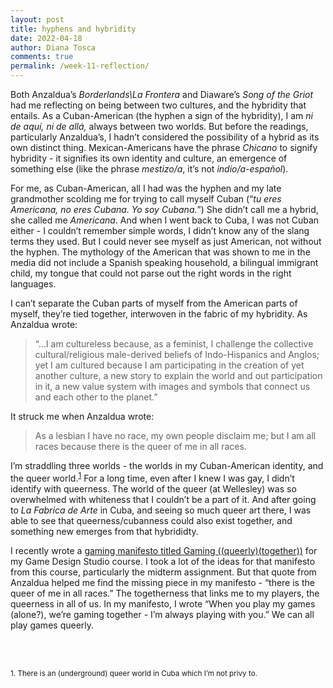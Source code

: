```yaml
---
layout: post
title: hyphens and hybridity 
date: 2022-04-18
author: Diana Tosca
comments: true
permalink: /week-11-reflection/
---
```

Both Anzaldua’s *Borderlands\La Frontera* and Diaware’s *Song of the Griot* had me reflecting on being between two cultures, and the hybridity that entails. As a Cuban-American (the hyphen a sign of the hybridity), I am *ni de aquí, ni de allá,* always between two worlds. But before the readings, particularly Anzaldua’s, I hadn’t considered the possibility of a hybrid as its own distinct thing. Mexican-Americans have the phrase *Chicano* to signify hybridity - it signifies its own identity and culture, an emergence of something else (like the phrase *mestizo/a*, it’s not *indio/a-español*).

For me, as Cuban-American, all I had was the hyphen and my late grandmother scolding me for trying to call myself Cuban (“*tu eres Americana, no eres Cubana. Yo soy Cubana.*”) She didn’t call me a hybrid, she called me *Americana*. And when I went back to Cuba, I was not Cuban either - I couldn’t remember simple words, I didn’t know any of the slang terms they used. But I could never see myself as just American, not without the hyphen. The mythology of the American that was shown to me in the media did not include a Spanish speaking household, a bilingual immigrant child, my tongue that could not parse out the right words in the right languages.

I can’t separate the Cuban parts of myself from the American parts of myself, they’re tied together, interwoven in the fabric of my hybridity. As Anzaldua wrote:
> “...I am cultureless because, as a feminist, I challenge the collective cultural/religious male-derived beliefs of Indo-Hispanics and Anglos; yet I am cultured because I am participating in the creation of yet another culture, a new story to explain the world and out participation in it, a new value system with images and symbols that connect us and each other to the planet.”

It struck me when Anzaldua wrote: 
>As a lesbian I have no race, my own people disclaim me; but I am all races because there is the queer of me in all races. 

I’m straddling three worlds - the worlds in my Cuban-American identity, and the queer world.<sup><a href="#fn1" id="ref1">1</a></sup> For a long time, even after I knew I was gay, I didn’t identify with queerness. The world of the queer (at Wellesley) was so overwhelmed with whiteness that I couldn’t be a part of it. And after going to *La Fabrica de Arte* in Cuba, and seeing so much queer art there, I was able to see that queerness/cubanness could also exist together, and something new emerges from that hybrididty.

I recently wrote a [gaming manifesto titled Gaming ((queerly)(together))](https://drive.google.com/drive/folders/170BDfYr7794eQzHK36z-RfcmamFDwWO7?usp=sharing) for my Game Design Studio course. I took a lot of the ideas for that manifesto from this course, particularly the midterm assignment. But that quote from Anzaldua helped me find the missing piece in my manifesto - “there is the queer of me in all races.” The togetherness that links me to my players, the queerness in all of us. In my manifesto, I wrote “When you play my games (alone?), we’re gaming together - I’m always playing with you.” We can all play games queerly.

<br>
<br>

<sup id="fn1">1. There is an (underground) queer world in Cuba which I’m not privy to. 